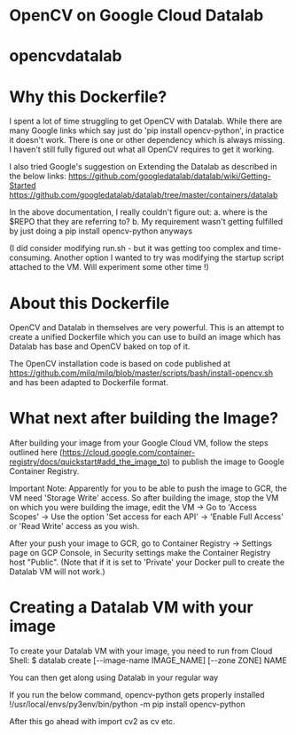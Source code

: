 # OpenCV on Google Cloud Datalab
# opencvdatalab
# Why this Dockerfile?

I spent a lot of time struggling to get OpenCV with Datalab. While there are many Google links which say just do 'pip install opencv-python', in practice it doesn't work. There is one or other dependency which is always missing. I haven't still fully figured out what all OpenCV requires to get it working. 

I also tried Google's suggestion on Extending the Datalab as described in the below links: 
https://github.com/googledatalab/datalab/wiki/Getting-Started
https://github.com/googledatalab/datalab/tree/master/containers/datalab

In the above documentation, I really couldn't figure out:
a. where is the $REPO that they are referring to? 
b. My requirement wasn't getting fulfilled by just doing a pip install opencv-python anyways 

(I did consider modifying run.sh - but it was getting too complex and time-consuming. Another option I wanted to try was modifying the startup script attached to the VM. Will experiment some other time !)  

# About this Dockerfile

OpenCV and Datalab in themselves are very powerful. This is an attempt to create a unified Dockerfile which you can use to build an image which has Datalab has base and OpenCV baked on top of it. 

The OpenCV installation code is based on code published at https://github.com/milq/milq/blob/master/scripts/bash/install-opencv.sh and has been adapted to Dockerfile format.   

# What next after building the Image?

After building your image from your Google Cloud VM, follow the steps outlined here (https://cloud.google.com/container-registry/docs/quickstart#add_the_image_to) to publish the image to Google Container Registry. 

Important Note: Apparently for you to be able to push the image to GCR, the VM need 'Storage Write' access. So after building the image, stop the VM on which you were building the image, edit the VM -> Go to 'Access Scopes' -> Use the option 'Set access for each API' -> 'Enable Full Access' or 'Read Write' access as you wish. 

After your push your image to GCR, go to Container Registry -> Settings page on GCP Console, in Security settings make the Container Registry host "Public". (Note that if it is set to 'Private' your Docker pull to create the Datalab VM will not work.)	

# Creating a Datalab VM with your image

To create your Datalab VM with your image, you need to run from Cloud Shell:
$ datalab create [--image-name IMAGE_NAME] [--zone ZONE] NAME

You can then get along using Datalab in your regular way

If you run the below command, opencv-python gets properly installed
!/usr/local/envs/py3env/bin/python -m pip install opencv-python

After this go ahead with 
import cv2 as cv etc. 
